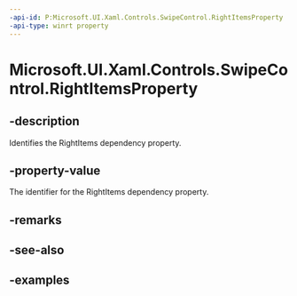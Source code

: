 ```yaml
---
-api-id: P:Microsoft.UI.Xaml.Controls.SwipeControl.RightItemsProperty
-api-type: winrt property
---
```


<!-- Property syntax.
public DependencyProperty RightItemsProperty { get; }
-->

# Microsoft.UI.Xaml.Controls.SwipeControl.RightItemsProperty

## -description

Identifies the RightItems dependency property.

## -property-value

The identifier for the RightItems dependency property.

## -remarks

## -see-also

## -examples

